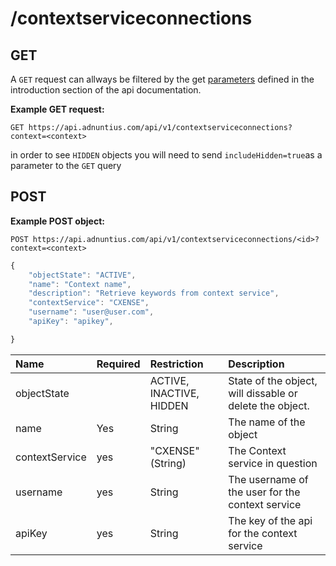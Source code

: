 # /contextserviceconnections

## GET

A `GET` request can allways be filtered by the get [parameters](http://docs.adnuntius.com/api/api-requests) defined in the introduction section of the api documentation.

**Example GET request:**

```http
GET https://api.adnuntius.com/api/v1/contextserviceconnections?context=<context>
```

in order to see `HIDDEN` objects you will need to send `includeHidden=true`as a parameter to the `GET` query

## POST

**Example POST object:**

```http
POST https://api.adnuntius.com/api/v1/contextserviceconnections/<id>?context=<context>
```

```javascript
{
    "objectState": "ACTIVE",
    "name": "Context name",
    "description": "Retrieve keywords from context service",
    "contextService": "CXENSE",
    "username": "user@user.com",
    "apiKey": "apikey",

}
```

| Name | Required | Restriction | Description |
| :--- | :--- | :--- | :--- |
| objectState |  | ACTIVE, INACTIVE, HIDDEN | State of the object, will dissable or delete the object. |
| name | Yes | String | The name of the object |
| contextService | yes | "CXENSE" \(String\) | The Context service in question |
| username | yes | String | The username of the user for the context service |
| apiKey | yes | String | The key of the api for the context service |

